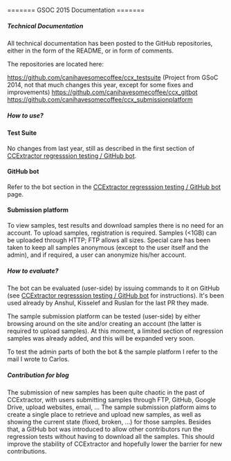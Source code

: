 ======= GSOC 2015 Documentation =======

##### Technical Documentation

All technical documentation has been posted to the GitHub repositories,
either in the form of the README, or in form of comments.

The repositories are located here:

<https://github.com/canihavesomecoffee/ccx_testsuite> (Project from GSoC
2014, not that much changes this year, except for some fixes and
improvements) <https://github.com/canihavesomecoffee/ccx_gitbot>
<https://github.com/canihavesomecoffee/ccx_submissionplatform>

##### How to use?

#### Test Suite

No changes from last year, still as described in the first section of
[CCExtractor regresssion testing / GitHub
bot](gsocpublic/ccextractor_regression_testing).

#### GitHub bot

Refer to the bot section in the [CCExtractor regresssion testing /
GitHub bot](gsocpublic/ccextractor_regression_testing)
page.

#### Submission platform

To view samples, test results and download samples there is no need for
an account. To upload samples, registration is required. Samples (\<1GB)
can be uploaded through HTTP; FTP allows all sizes. Special care has
been taken to keep all samples anonymous (except to the user itself and
the admin), and if required, a user can anonymize his/her account.

##### How to evaluate?

The bot can be evaluated (user-side) by issuing commands to it on GitHub
(see [CCExtractor regresssion testing / GitHub
bot](gsocpublic/ccextractor_regression_testing) for
instructions). It's been used already by Anshul, Kisselef and Ruslan
for the last PR they made.

The sample submission platform can be tested (user-side) by either
browsing around on the site and/or creating an account (the latter is
required to upload samples). At this moment, a limited section of
regression samples was already added, and this will be expanded very
soon.

To test the admin parts of both the bot & the sample platform I refer to
the mail I wrote to Carlos.

##### Contribution for blog

The submission of new samples has been quite chaotic in the past of
CCExtractor, with users submitting samples through FTP, GitHub, Google
Drive, upload websites, email, \... The sample submission platform aims
to create a single place to retrieve and upload new samples, as well as
showing the current state (fixed, broken, \...) for those samples.
Besides that, a GitHub bot was introduced to allow other contributors
run the regression tests without having to download all the samples.
This should improve the stability of CCExtractor and hopefully lower the
barrier for new contributions.
